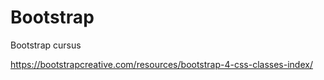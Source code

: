 # Bootstrap
Bootstrap cursus

https://bootstrapcreative.com/resources/bootstrap-4-css-classes-index/
